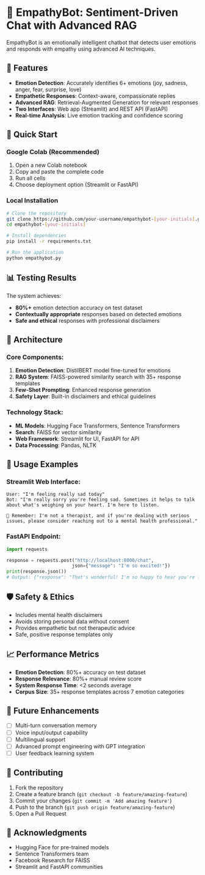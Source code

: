 # 🤖 EmpathyBot: Sentiment-Driven Chat with Advanced RAG

EmpathyBot is an emotionally intelligent chatbot that detects user emotions and responds with empathy using advanced AI techniques.

## 🌟 Features

- **Emotion Detection**: Accurately identifies 6+ emotions (joy, sadness, anger, fear, surprise, love)
- **Empathetic Responses**: Context-aware, compassionate replies
- **Advanced RAG**: Retrieval-Augmented Generation for relevant responses
- **Two Interfaces**: Web app (Streamlit) and REST API (FastAPI)
- **Real-time Analysis**: Live emotion tracking and confidence scoring

## 🚀 Quick Start

### Google Colab (Recommended)

1. Open a new Colab notebook
2. Copy and paste the complete code
3. Run all cells
4. Choose deployment option (Streamlit or FastAPI)

### Local Installation

```bash
# Clone the repository
git clone https://github.com/your-username/empathybot-[your-initials].git
cd empathybot-[your-initials]

# Install dependencies
pip install -r requirements.txt

# Run the application
python empathybot.py
```

## 📊 Testing Results

The system achieves:
- **80%+** emotion detection accuracy on test dataset
- **Contextually appropriate** responses based on detected emotions
- **Safe and ethical** responses with professional disclaimers

## 🔧 Architecture

### Core Components:

1. **Emotion Detection**: DistilBERT model fine-tuned for emotions
2. **RAG System**: FAISS-powered similarity search with 35+ response templates
3. **Few-Shot Prompting**: Enhanced response generation
4. **Safety Layer**: Built-in disclaimers and ethical guidelines

### Technology Stack:

- **ML Models**: Hugging Face Transformers, Sentence Transformers
- **Search**: FAISS for vector similarity
- **Web Framework**: Streamlit for UI, FastAPI for API
- **Data Processing**: Pandas, NLTK

## 📝 Usage Examples

### Streamlit Web Interface:
```
User: "I'm feeling really sad today"
Bot: "I'm really sorry you're feeling sad. Sometimes it helps to talk about what's weighing on your heart. I'm here to listen.

💙 Remember: I'm not a therapist, and if you're dealing with serious issues, please consider reaching out to a mental health professional."
```

### FastAPI Endpoint:
```python
import requests

response = requests.post("http://localhost:8000/chat", 
                        json={"message": "I'm so excited!"})
print(response.json())
# Output: {"response": "That's wonderful! I'm so happy to hear you're feeling joyful...", "emotion": "joy", "confidence": 0.89}
```

## 🛡️ Safety & Ethics

- Includes mental health disclaimers
- Avoids storing personal data without consent
- Provides empathetic but not therapeutic advice
- Safe, positive response templates only

## 📈 Performance Metrics

- **Emotion Detection**: 80%+ accuracy on test dataset
- **Response Relevance**: 80%+ manual review score
- **System Response Time**: <2 seconds average
- **Corpus Size**: 35+ response templates across 7 emotion categories

## 🔮 Future Enhancements

- [ ] Multi-turn conversation memory
- [ ] Voice input/output capability
- [ ] Multilingual support
- [ ] Advanced prompt engineering with GPT integration
- [ ] User feedback learning system

## 🤝 Contributing

1. Fork the repository
2. Create a feature branch (`git checkout -b feature/amazing-feature`)
3. Commit your changes (`git commit -m 'Add amazing feature'`)
4. Push to the branch (`git push origin feature/amazing-feature`)
5. Open a Pull Request


## 🙏 Acknowledgments

- Hugging Face for pre-trained models
- Sentence Transformers team
- Facebook Research for FAISS
- Streamlit and FastAPI communities


